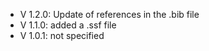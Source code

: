 - V 1.2.0: Update of references in the .bib file
- V 1.1.0: added a .ssf file
- V 1.0.1: not specified
